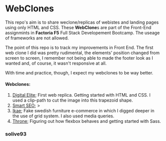 # WebClones

This repo's aim is to share weclone/replicas of webistes and landing pages using only HTML and CSS. These **WebClone**s are part of the Front-End assignmints in **Factoria F5** Full Stack Developement Bootcamp. The useage of frameworks are not allowed. 

The point of this repo is to track my improvements in Front End. The first web clone I did was pretty rudimental, the elements' position changed from screen to screen, I remember not being able to made the footer look as I wanted and, of course, it wasn't responsive at all.

With time and practice, though, I expect my webclones to be way better. 

#### Webclones:

1. [Digital Elite](https://solive93.github.io/webclone/digital-elite); First web replica. Getting started with HTML and CSS. I used a clip-path to cut the image into this trapezoid shape.
2. [Smart SEO](https://solive93.github.io/webclone/smart-seo); > 
3. [Ikae](https://solive93.github.io/webclone/ikae); Fake swedish furniture e-commerce in which I digged deeper in the use of grid system. I also used media queries.
4. [Throne](https://solive93.github.io/webclone/thone); Figuring out how flexbox behaves and getting started with Sass.

### solive93
